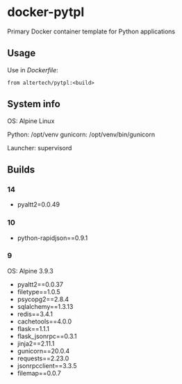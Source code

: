 # docker-pytpl

Primary Docker container template for Python applications

## Usage

Use in *Dockerfile*:

```
from altertech/pytpl:<build>
```

## System info

OS: Alpine Linux

Python: /opt/venv
gunicorn: /opt/venv/bin/gunicorn

Launcher: supervisord

## Builds

### 14

* pyaltt2=0.0.49

### 10

* python-rapidjson==0.9.1

### 9

OS: Alpine 3.9.3

* pyaltt2==0.0.37
* filetype==1.0.5
* psycopg2==2.8.4
* sqlalchemy==1.3.13
* redis==3.4.1
* cachetools==4.0.0
* flask==1.1.1
* flask_jsonrpc==0.3.1
* jinja2==2.11.1
* gunicorn==20.0.4
* requests==2.23.0
* jsonrpcclient==3.3.5
* filemap==0.0.7

